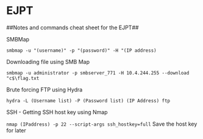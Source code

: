 # EJPT
##Notes and commands cheat sheet for the EJPT##


SMBMap

```smbmap -u "(username)" -p "(password)" -H "(IP address)```

Downloading file using SMB Map

```smbmap -u administrator -p smbserver_771 -H 10.4.244.255 --download "c$\flag.txt```

Brute forcing FTP using Hydra

```hydra -L (Username list) -P (Password list) (IP Address) ftp```

SSH - Getting SSH host key using Nmap

```nmap (IPaddress) -p 22 --script-args ssh_hostkey=full```
Save the host key for later
